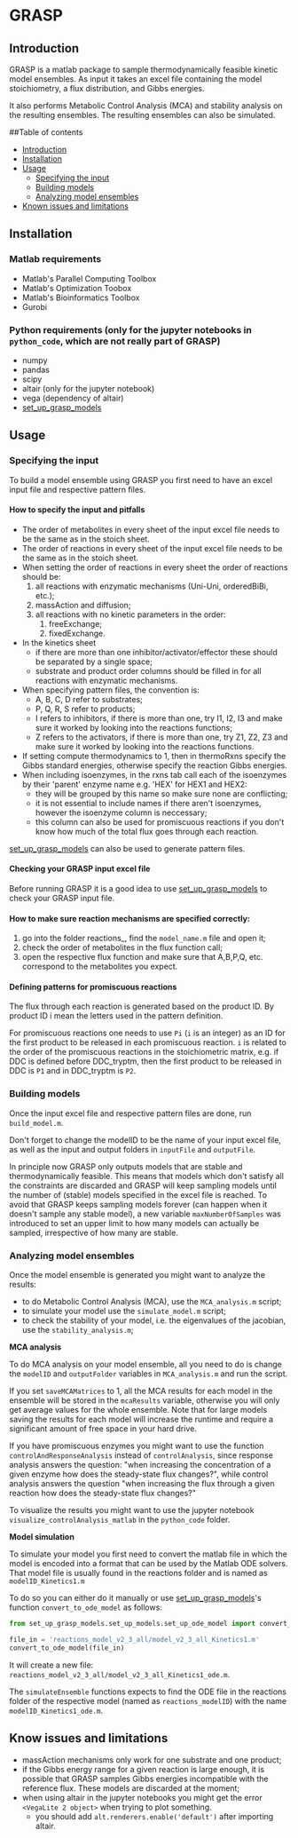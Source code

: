 # GRASP

## Introduction 

GRASP is a matlab package to sample thermodynamically feasible kinetic model ensembles.
As input it takes an excel file containing the model stoichiometry, a flux distribution, and Gibbs energies.

It also performs Metabolic Control Analysis (MCA) and stability analysis on the resulting ensembles. The resulting ensembles can also be simulated. 


##Table of contents

* [Introduction](#introduction)
* [Installation](#installation)
* [Usage](#usage)
  * [Specifying the input](#specifying-the-input)
  * [Building models](#building_models)
  * [Analyzing model ensembles](#analyzing-model-ensembles)
* [Known issues and limitations](#known-issues-and-limitations)


## Installation

### Matlab requirements

* Matlab's Parallel Computing Toolbox
* Matlab's Optimization Toobox
* Matlab's Bioinformatics Toolbox
* Gurobi

### Python requirements (only for the jupyter notebooks in `python_code`, which are not really part of GRASP)

* numpy
* pandas
* scipy
* altair (only for the jupyter notebook)
* vega (dependency of altair)
* [set_up_grasp_models](https://github.com/biosustain/set_up_grasp_models)


## Usage

### Specifying the input
To build a model ensemble using GRASP you first need to have an excel input file and respective pattern files.


#### How to specify the input and pitfalls

* The order of metabolites in every sheet of the input excel file needs to be the same as in the stoich sheet.
* The order of reactions in every sheet of the input excel file needs to be the same as in the stoich sheet.
* When setting the order of reactions in every sheet the order of reactions should be:
	1. all reactions with enzymatic mechanisms (Uni-Uni, orderedBiBi, etc.);
	2. massAction and diffusion;
	3. all reactions with no kinetic parameters in the order:
		1. freeExchange;
		2. fixedExchange.
* In the kinetics sheet
	* if there are more than one inhibitor/activator/effector these should be separated by a single space;
	* substrate and product order columns should be filled in for all reactions with enzymatic mechanisms.
* When specifying pattern files, the convention is:
	* A, B, C, D refer to substrates;
	* P, Q, R, S refer to products;
	* I refers to inhibitors, if there is more than one, try I1, I2, I3 and make sure it worked by looking into the reactions functions;
	* Z refers to the activators, if there is more than one, try Z1, Z2, Z3 and make sure it worked by looking into the reactions functions.
* If setting compute thermodynamics to 1, then in thermoRxns specify the Gibbs standard energies, otherwise specify the reaction Gibbs energies.
* When including isoenzymes, in the rxns tab call each of the isoenzymes by their 'parent' enzyme name e.g. 'HEX' for HEX1 and HEX2:
	* they will be grouped by this name so make sure none are conflicting;
	* it is not essential to include names if there aren't isoenzymes, however the isoenzyme column is neccessary;
	* this column can also be used for promiscuous reactions if you don't know how much of the total flux goes through each reaction.


[set_up_grasp_models](https://github.com/biosustain/set_up_grasp_models) can also be used to generate pattern files.


#### Checking your GRASP input excel file

Before running GRASP it is a good idea to use [set_up_grasp_models](https://github.com/biosustain/set_up_grasp_models) to check your GRASP input file.



#### How to make sure reaction mechanisms are specified correctly:

1. go into the folder reactions_<modelID>, find the `model_name.m` file and open it;
2. check the order of metabolites in the flux function call;
3. open the respective flux function and make sure that A,B,P,Q, etc. correspond to the metabolites you expect.


#### Defining patterns for promiscuous reactions

The flux through each reaction is generated based on the product ID. By product ID i mean the letters used in the pattern definition.  

For promiscuous reactions one needs to use `Pi` (`i` is an integer) as an ID for the first product to be released in each promiscuous reaction.
`i` is related to the order of the promiscuous reactions in the stoichiometric matrix, e.g. if DDC is defined before DDC_tryptm, then the first product to be released in DDC is `P1` and in DDC_tryptm is `P2`.  


### Building models

Once the input excel file and respective pattern files are done, run `build_model.m`.

Don't forget to change the modelID to be the name of your input excel file, as well as the input and output folders in `inputFile` and `outputFile`.

In principle now GRASP only outputs models that are stable and thermodynamically feasible. This means that models which don't satisfy all the constraints are discarded and GRASP will keep sampling models until the number of (stable) models specified in the excel file is reached. 
To avoid that GRASP keeps sampling models forever (can happen when it doesn't sample any stable model), a new variable `maxNumberOfSamples` was introduced to set an upper limit to how many models can actually be sampled, irrespective of how many are stable. 

### Analyzing model ensembles

Once the model ensemble is generated you might want to analyze the results:
 - to do Metabolic Control Analysis (MCA), use the `MCA_analysis.m` script;
 - to simulate your model use the `simulate_model.m` script;
 - to check the stability of your model, i.e. the eigenvalues of the jacobian, use the `stability_analysis.m`;


**MCA analysis**

To do MCA analysis on your model ensemble, all you need to do is change the `modelID` and `outputFolder` variables in `MCA_analysis.m` and run the script.

If you set `saveMCAMatrices` to 1, all the MCA results for each model in the ensemble will be stored in the `mcaResults` variable, otherwise you will only get average values for the whole ensemble.
Note that for large models saving the results for each model will increase the runtime and require a significant amount of free space in your hard drive.

If you have promiscuous enzymes you might want to use the function `controlAndResponseAnalysis` instead of `controlAnalysis`, since response analysis answers the question: "when increasing the concentration of a given enzyme how does the steady-state flux changes?", while control analysis answers the question "when increasing the flux through a given reaction how does the steady-state flux changes?"

To visualize the results you might want to use the jupyter notebook `visualize_controlAnalysis_matlab` in the `python_code` folder.


**Model simulation**

To simulate your model you first need to convert the matlab file in which the model is encoded into a format that can be used by the Matlab ODE solvers. 
That model file is usually found in the reactions folder and is named as `modelID_Kinetics1.m`

To do so you can either do it manually or use [set_up_grasp_models](https://github.com/biosustain/set_up_grasp_models)'s function `convert_to_ode_model` as follows: 

```python
from set_up_grasp_models.set_up_models.set_up_ode_model import convert_to_ode_model

file_in = 'reactions_model_v2_3_all/model_v2_3_all_Kinetics1.m'
convert_to_ode_model(file_in)
```

It will create a new file: `reactions_model_v2_3_all/model_v2_3_all_Kinetics1_ode.m`.

The `simulateEnsemble` functions expects to find the ODE file in the reactions folder of the respective model (named as `reactions_modelID`) with the name `modelID_Kinetics1_ode.m`.


## Know issues and limitations

 - massAction mechanisms only work for one substrate and one product;
 - if the Gibbs energy range for a given reaction is large enough, it is possible that GRASP samples Gibbs energies incompatible with the reference flux. These models are discarded at the moment;
 - when using altair in the jupyter notebooks you might get the error `<VegaLite 2 object>` when trying to plot something. 
    - you should add `alt.renderers.enable('default')` after importing altair. 
    
    
 


